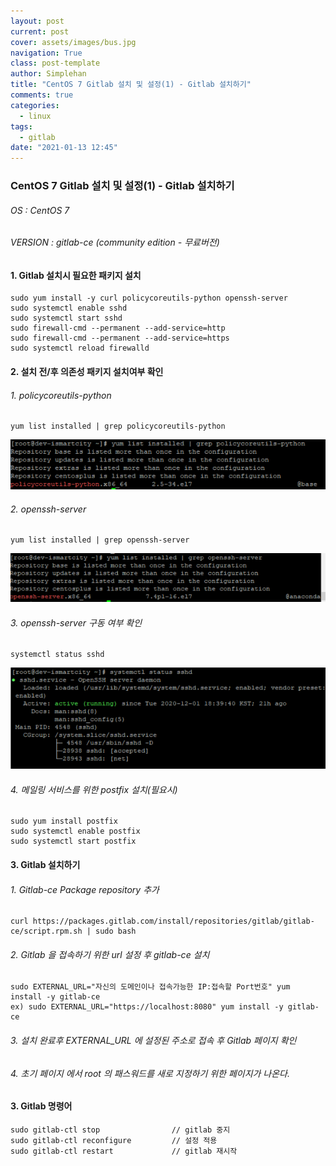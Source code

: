 ```yaml
---
layout: post
current: post
cover: assets/images/bus.jpg
navigation: True
class: post-template
author: Simplehan
title: "CentOS 7 Gitlab 설치 및 설정(1) - Gitlab 설치하기"
comments: true
categories:
  - linux
tags:
  - gitlab
date: "2021-01-13 12:45"
---
```

### CentOS 7 Gitlab 설치 및 설정(1) - Gitlab 설치하기

###### OS : CentOS 7
###### VERSION : gitlab-ce (community edition - 무료버전)

#### 1. Gitlab 설치시 필요한 패키지 설치

```shell
sudo yum install -y curl policycoreutils-python openssh-server
sudo systemctl enable sshd
sudo systemctl start sshd
sudo firewall-cmd --permanent --add-service=http
sudo firewall-cmd --permanent --add-service=https
sudo systemctl reload firewalld
```

#### 2. 설치 전/후 의존성 패키지 설치여부 확인

###### 1. policycoreutils-python

```shell
yum list installed | grep policycoreutils-python
```

![image-20210113144623259](\assets\built\images\gitlab\1\image-20210113144623259.png)


###### 2. openssh-server

```shell
yum list installed | grep openssh-server
```

![image-20210113144640124](\assets\built\images\gitlab\1\image-20210113144640124.png)

###### 3.  openssh-server 구동 여부 확인

```shell
systemctl status sshd
```

![image-20210113144737316](\assets\built\images\gitlab\1\image-20210113144737316.png)

###### 4. 메일링 서비스를 위한 postfix 설치(필요시)

```shell
sudo yum install postfix
sudo systemctl enable postfix
sudo systemctl start postfix
```



#### 3. Gitlab 설치하기

###### 1. Gitlab-ce Package repository 추가

   ```shell
   curl https://packages.gitlab.com/install/repositories/gitlab/gitlab-ce/script.rpm.sh | sudo bash
   ```

###### 2. Gitlab 을 접속하기 위한 url 설정 후 gitlab-ce 설치

   ```shell
   sudo EXTERNAL_URL="자신의 도메인이나 접속가능한 IP:접속할 Port번호" yum install -y gitlab-ce
   ex) sudo EXTERNAL_URL="https://localhost:8080" yum install -y gitlab-ce
   ```

###### 3. 설치 완료후 EXTERNAL_URL 에 설정된 주소로 접속 후 Gitlab 페이지 확인 

###### 4. 초기 페이지 에서 root 의 패스워드를 새로 지정하기 위한 페이지가 나온다. 

#### 3. Gitlab 명령어

```shell
sudo gitlab-ctl stop				// gitlab 중지
sudo gitlab-ctl reconfigure			// 설정 적용
sudo gitlab-ctl restart				// gitlab 재시작
```
